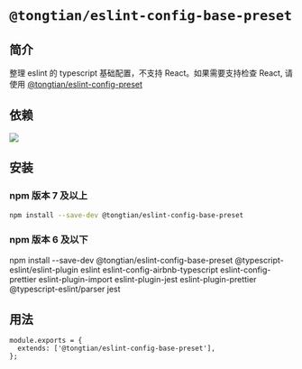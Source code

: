 # `@tongtian/eslint-config-base-preset`

## 简介

整理 eslint 的 typescript 基础配置，不支持 React。如果需要支持检查 React, 请使用 [@tongtian/eslint-config-preset](https://www.npmjs.com/package/@tongtian/eslint-config-preset)

## 依赖

![](https://cdn.nlark.com/yuque/0/2021/jpeg/1065536/1620303964646-eb4c8151-1448-405e-af61-db1e37d226d4.jpeg)

## 安装

### npm 版本 7 及以上

```sh
npm install --save-dev @tongtian/eslint-config-base-preset
```

### npm 版本 6 及以下

npm install --save-dev @tongtian/eslint-config-base-preset @typescript-eslint/eslint-plugin eslint eslint-config-airbnb-typescript eslint-config-prettier eslint-plugin-import eslint-plugin-jest eslint-plugin-prettier @typescript-eslint/parser jest

## 用法

```
module.exports = {
  extends: ['@tongtian/eslint-config-base-preset'],
};
```
